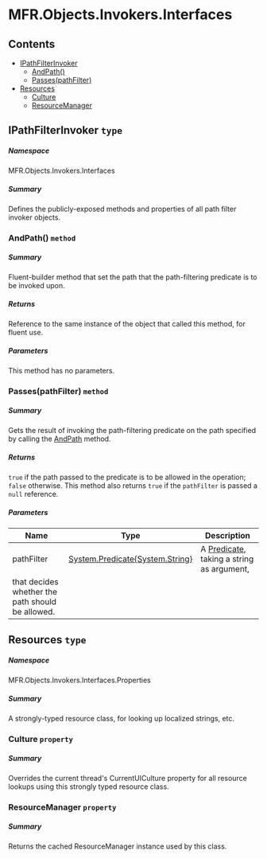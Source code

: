 <a name='assembly'></a>
# MFR.Objects.Invokers.Interfaces

## Contents

- [IPathFilterInvoker](#T-MFR-Objects-Invokers-Interfaces-IPathFilterInvoker 'MFR.Objects.Invokers.Interfaces.IPathFilterInvoker')
  - [AndPath()](#M-MFR-Objects-Invokers-Interfaces-IPathFilterInvoker-AndPath-System-String- 'MFR.Objects.Invokers.Interfaces.IPathFilterInvoker.AndPath(System.String)')
  - [Passes(pathFilter)](#M-MFR-Objects-Invokers-Interfaces-IPathFilterInvoker-Passes-System-Predicate{System-String}- 'MFR.Objects.Invokers.Interfaces.IPathFilterInvoker.Passes(System.Predicate{System.String})')
- [Resources](#T-MFR-Objects-Invokers-Interfaces-Properties-Resources 'MFR.Objects.Invokers.Interfaces.Properties.Resources')
  - [Culture](#P-MFR-Objects-Invokers-Interfaces-Properties-Resources-Culture 'MFR.Objects.Invokers.Interfaces.Properties.Resources.Culture')
  - [ResourceManager](#P-MFR-Objects-Invokers-Interfaces-Properties-Resources-ResourceManager 'MFR.Objects.Invokers.Interfaces.Properties.Resources.ResourceManager')

<a name='T-MFR-Objects-Invokers-Interfaces-IPathFilterInvoker'></a>
## IPathFilterInvoker `type`

##### Namespace

MFR.Objects.Invokers.Interfaces

##### Summary

Defines the publicly-exposed methods and properties of all path filter invoker objects.

<a name='M-MFR-Objects-Invokers-Interfaces-IPathFilterInvoker-AndPath-System-String-'></a>
### AndPath() `method`

##### Summary

Fluent-builder method that set the path that the path-filtering
predicate is to be invoked upon.

##### Returns

Reference to the same instance of the object that called this
method, for fluent use.

##### Parameters

This method has no parameters.

<a name='M-MFR-Objects-Invokers-Interfaces-IPathFilterInvoker-Passes-System-Predicate{System-String}-'></a>
### Passes(pathFilter) `method`

##### Summary

Gets the result of invoking the path-filtering predicate on the path
specified by calling the [AndPath](#M-MFR-Objects-IPathFilterInvoker-AndPath 'MFR.Objects.IPathFilterInvoker.AndPath') method.

##### Returns

`true` if the path passed to the predicate is to be
allowed in the operation; `false` otherwise. This
method also returns `true` if the `pathFilter` is passed a `null` reference.

##### Parameters

| Name | Type | Description |
| ---- | ---- | ----------- |
| pathFilter | [System.Predicate{System.String}](http://msdn.microsoft.com/query/dev14.query?appId=Dev14IDEF1&l=EN-US&k=k:System.Predicate 'System.Predicate{System.String}') | A [Predicate](http://msdn.microsoft.com/query/dev14.query?appId=Dev14IDEF1&l=EN-US&k=k:System.Predicate 'System.Predicate'), taking a string as argument,
that decides whether the path should be allowed. |

<a name='T-MFR-Objects-Invokers-Interfaces-Properties-Resources'></a>
## Resources `type`

##### Namespace

MFR.Objects.Invokers.Interfaces.Properties

##### Summary

A strongly-typed resource class, for looking up localized strings, etc.

<a name='P-MFR-Objects-Invokers-Interfaces-Properties-Resources-Culture'></a>
### Culture `property`

##### Summary

Overrides the current thread's CurrentUICulture property for all
  resource lookups using this strongly typed resource class.

<a name='P-MFR-Objects-Invokers-Interfaces-Properties-Resources-ResourceManager'></a>
### ResourceManager `property`

##### Summary

Returns the cached ResourceManager instance used by this class.
